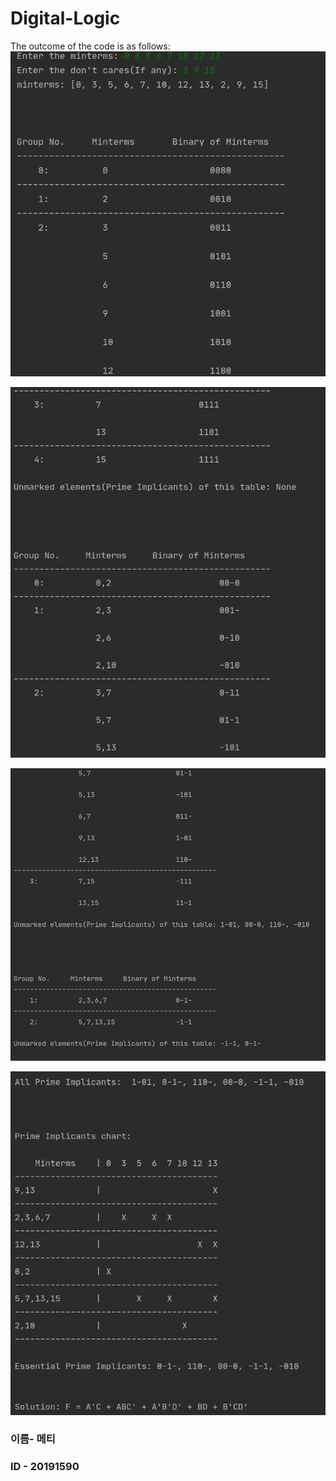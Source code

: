 # Digital-Logic
The outcome of the code is as follows:
![pic-1](https://github.com/metti123/Digital-Logic/blob/master/1.png)

![pic-2](https://github.com/metti123/Digital-Logic/blob/master/2.png)

![pic-3](https://github.com/metti123/Digital-Logic/blob/master/3.png)

![pic-4](https://github.com/metti123/Digital-Logic/blob/master/4.png)

<h3> 이름- 메티
<h3> ID - 20191590
  
